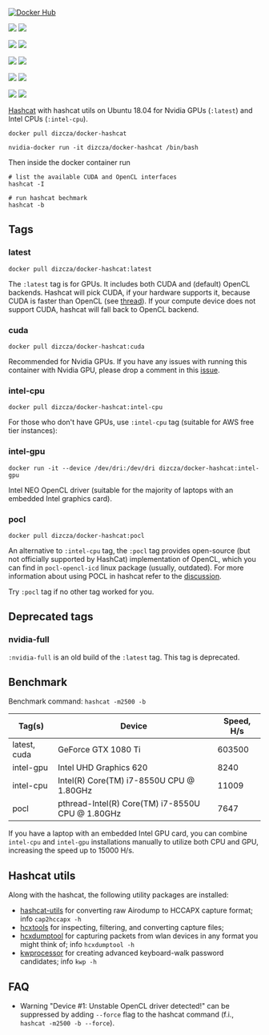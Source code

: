 [![Docker Hub](http://dockeri.co/image/dizcza/docker-hashcat)](https://hub.docker.com/r/dizcza/docker-hashcat/)

[![](https://images.microbadger.com/badges/version/dizcza/docker-hashcat.svg)](https://microbadger.com/images/dizcza/docker-hashcat "GPU")
[![](https://images.microbadger.com/badges/image/dizcza/docker-hashcat.svg)](https://microbadger.com/images/dizcza/docker-hashcat "GPU")

[![](https://images.microbadger.com/badges/version/dizcza/docker-hashcat:cuda.svg)](https://microbadger.com/images/dizcza/docker-hashcat:cuda "Nvidia GPU")
[![](https://images.microbadger.com/badges/image/dizcza/docker-hashcat:cuda.svg)](https://microbadger.com/images/dizcza/docker-hashcat:cuda "Nvidia GPU")

[![](https://images.microbadger.com/badges/version/dizcza/docker-hashcat:intel-cpu.svg)](https://microbadger.com/images/dizcza/docker-hashcat:intel-cpu "Intel CPU")
[![](https://images.microbadger.com/badges/image/dizcza/docker-hashcat:intel-cpu.svg)](https://microbadger.com/images/dizcza/docker-hashcat:intel-cpu "Intel CPU")

[![](https://images.microbadger.com/badges/version/dizcza/docker-hashcat:intel-gpu.svg)](https://microbadger.com/images/dizcza/docker-hashcat:intel-gpu "Intel NEO GPU")
[![](https://images.microbadger.com/badges/image/dizcza/docker-hashcat:intel-gpu.svg)](https://microbadger.com/images/dizcza/docker-hashcat:intel-gpu "Intel NEO GPU")

[![](https://images.microbadger.com/badges/version/dizcza/docker-hashcat:pocl.svg)](https://microbadger.com/images/dizcza/docker-hashcat:pocl "POCL")
[![](https://images.microbadger.com/badges/image/dizcza/docker-hashcat:pocl.svg)](https://microbadger.com/images/dizcza/docker-hashcat:pocl "POCL")


[Hashcat](https://hashcat.net/hashcat/) with hashcat utils on Ubuntu 18.04 for Nvidia GPUs (`:latest`) and Intel CPUs (`:intel-cpu`).

```
docker pull dizcza/docker-hashcat

nvidia-docker run -it dizcza/docker-hashcat /bin/bash
```

Then inside the docker container run

```
# list the available CUDA and OpenCL interfaces
hashcat -I

# run hashcat bechmark
hashcat -b
```

## Tags

### latest

`docker pull dizcza/docker-hashcat:latest`

The `:latest` tag is for GPUs. It includes both CUDA and (default) OpenCL backends. Hashcat will pick CUDA, if your hardware supports it, because CUDA is faster than OpenCL (see [thread](https://hashcat.net/forum/thread-9303.html)). If your compute device does not support CUDA, hashcat will fall back to OpenCL backend.

### cuda

`docker pull dizcza/docker-hashcat:cuda`

Recommended for Nvidia GPUs. If you have any issues with running this container with Nvidia GPU, please drop a comment in this [issue](https://github.com/dizcza/docker-hashcat/issues/6).


### intel-cpu

`docker pull dizcza/docker-hashcat:intel-cpu`

For those who don't have GPUs, use `:intel-cpu` tag (suitable for AWS free tier instances):

### intel-gpu

`docker run -it --device /dev/dri:/dev/dri dizcza/docker-hashcat:intel-gpu`

Intel NEO OpenCL driver (suitable for the majority of laptops with an embedded Intel graphics card). 

### pocl

`docker pull dizcza/docker-hashcat:pocl`

An alternative to `:intel-cpu` tag, the `:pocl` tag provides open-source (but not officially supported by HashCat) implementation of OpenCL, which you can find in `pocl-opencl-icd` linux package (usually, outdated). For more information about using POCL in hashcat refer to the [discussion](https://github.com/hashcat/hashcat/issues/2398#issuecomment-628732757).

Try `:pocl` tag if no other tag worked for you.


## Deprecated tags

### nvidia-full

`:nvidia-full` is an old build of the `:latest` tag. This tag is deprecated.


## Benchmark

Benchmark command: `hashcat -m2500 -b`

| Tag(s) | Device | Speed, H/s |
|---|----------|-----------|
|latest, cuda| GeForce GTX 1080 Ti | 603500 |
|intel-gpu| Intel UHD Graphics 620 | 8240 |
|intel-cpu| Intel(R) Core(TM) i7-8550U CPU @ 1.80GHz | 11009 |
|pocl| pthread-Intel(R) Core(TM) i7-8550U CPU @ 1.80GHz | 7647 |

If you have a laptop with an embedded Intel GPU card, you can combine `intel-cpu` and `intel-gpu` installations manually to utilize both CPU and GPU, increasing the speed up to 15000 H/s.

## Hashcat utils

Along with the hashcat, the following utility packages are installed:

* [hashcat-utils](https://github.com/hashcat/hashcat-utils) for converting raw Airodump to HCCAPX capture format; info `cap2hccapx -h`
* [hcxtools](https://github.com/zerbea/hcxtools) for inspecting, filtering, and converting capture files;
* [hcxdumptool](https://github.com/ZerBea/hcxdumptool) for capturing packets from wlan devices in any format you might think of; info `hcxdumptool -h`
* [kwprocessor](https://github.com/hashcat/kwprocessor) for creating advanced keyboard-walk password candidates; info `kwp -h`


## FAQ

* Warning "Device #1: Unstable OpenCL driver detected!" can be suppressed by adding `--force` flag to the hashcat command (f.i., `hashcat -m2500 -b --force`).

